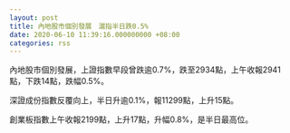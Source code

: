 ```yaml
---
layout: post
title: 內地股市個別發展　滬指半日跌0.5%
date: 2020-06-10 11:39:16.000000000 +08:00
categories: rss
---
```


內地股市個別發展，上證指數早段曾跌逾0.7%，跌至2934點，上午收報2941點，下跌14點，跌幅0.5%。

深證成份指數反覆向上，半日升逾0.1%，報11299點，上升15點。

創業板指數上午收報2199點，上升17點，升幅0.8%，是半日最高位。
